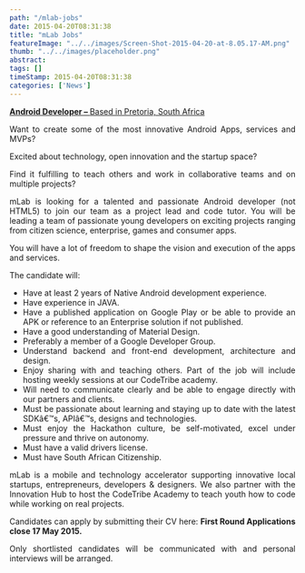 ```yaml
---
path: "/mlab-jobs" 
date: 2015-04-20T08:31:38 
title: "mLab Jobs" 
featureImage: "../../images/Screen-Shot-2015-04-20-at-8.05.17-AM.png"
thumb: "../../images/placeholder.png" 
abstract:  
tags: [] 
timeStamp: 2015-04-20T08:31:38 
categories: ['News'] 
---
```


<p style="text-align: justify;"><span style="text-decoration: underline;"><strong>Android Developer &#8211; </strong>Based in Pretoria, South Africa</span></p>
<p style="text-align: justify;">Want to create some of the most innovative Android Apps, services and MVPs?</p>
<p style="text-align: justify;">Excited about technology, open innovation and the startup space?</p>
<p style="text-align: justify;">Find it fulfilling to teach others and work in collaborative teams and on multiple projects?</p>
<p style="text-align: justify;">mLab is looking for a talented and passionate Android developer (not HTML5) to join our team as a project lead and code tutor. You will be leading a team of passionate young developers on exciting projects ranging from citizen science, enterprise, games and consumer apps.</p>
<p style="text-align: justify;">You will have a lot of freedom to shape the vision and execution of the apps and services.</p>
<p style="text-align: justify;">The candidate will:</p>
<ul style="text-align: justify;">
<li>Have at least 2 years of Native Android development experience.</li>
<li>Have experience in JAVA.</li>
<li>Have a published application on Google Play or be able to provide an APK or reference to an Enterprise solution if not published.</li>
<li>Have a good understanding of Material Design.</li>
<li>Preferably a member of a Google Developer Group.</li>
<li>Understand backend and front-end development, architecture and design.</li>
<li>Enjoy sharing with and teaching others. Part of the job will include hosting weekly sessions at our CodeTribe academy.</li>
<li>Will need to communicate clearly and be able to engage directly with our partners and clients.</li>
<li>Must be passionate about learning and staying up to date with the latest SDKâ€™s, APIâ€™s, designs and technologies.</li>
<li>Must enjoy the Hackathon culture, be self-motivated, excel under pressure and thrive on autonomy.</li>
<li>Must have a valid drivers license.</li>
<li>Must have South African Citizenship.</li>
</ul>
<p style="text-align: justify;">mLab is a mobile and technology accelerator supporting innovative local startups, entrepreneurs, developers &amp; designers. We also partner with the Innovation Hub to host the CodeTribe Academy to teach youth how to code while working on real projects.</p>
<p style="text-align: justify;">Candidates can apply by submitting their CV here: <strong>First Round Applications close 17 May 2015.</strong></p>
<p style="text-align: justify;">Only shortlisted candidates will be communicated with and personal interviews will be arranged.</p>
<p style="text-align: justify;"></p>
<p style="text-align: justify;">
